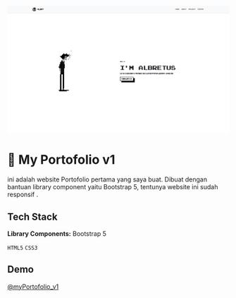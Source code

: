 

![App Screenshot](https://github.com/Albretus2/myPortofolio_v1/blob/main/konten/Screen%20Shot%202024-04-03%20at%2019.49.44.png "Tampilan halaman HomePage")


# 📍 My Portofolio v1

ini adalah website Portofolio pertama yang saya buat. Dibuat dengan bantuan library component yaitu Bootstrap 5, tentunya website ini sudah responsif .



## Tech Stack

**Library Components:** Bootstrap 5 

`HTML5` `CSS3`



## Demo

[@myPortofolio_v1](https://albretus2.github.io/MyPortofolio/ "blank_")


